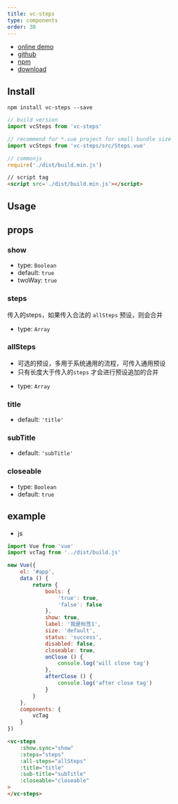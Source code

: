 ```yaml
---
title: vc-steps
type: components 
order: 30
---
```


* [online demo](https://iwaimai-bi-fe.github.io/vc-steps/examples/)
* [github](https://github.com/iwaimai-bi-fe/vc-tag)
* [npm](https://www.npmjs.com/package/vc-tag)
* [download](https://github.com/iwaimai-bi-fe/vc-tag/archive/master.zip)

## Install

``` npm
npm install vc-steps --save
```

``` js
// build version
import vcSteps from 'vc-steps'

// recommend for *.vue project for small bundle size
import vcSteps from 'vc-steps/src/Steps.vue'
```

``` js 
// commonjs
require('./dist/build.min.js')
```

``` html
// script tag
<script src='./dist/build.min.js'></script>
```

## Usage

## props

### show

* type: `Boolean`
* default: `true`
* twoWay: `true`

### steps

传入的steps，如果传入合法的 `allSteps` 预设，则会合并
    
* type: `Array`

### allSteps

- 可选的预设，多用于系统通用的流程，可传入通用预设
- 只有长度大于传入的`steps` 才会进行预设追加的合并

* type: `Array`

### title

* default: `'title'`

### subTitle

* default: `'subTitle'`

### closeable

* type: `Boolean`
* default: `true`

## example

* js

```js
import Vue from 'vue'
import vcTag from '../dist/build.js'

new Vue({
    el: '#app',
    data () {
        return {
            bools: {
                'true': true,
                'false': false
            },
            show: true,
            label: '我是标签1',
            size: 'default',
            status: 'success',
            disabled: false,
            closeable: true,
            onClose () {
                console.log('will close tag')
            },
            afterClose () {
                console.log('after close tag')
            }
        }
    },
    components: {
        vcTag
    }
})
```

```html
<vc-steps
    :show.sync="show"
    :steps="steps"
    :all-steps="allSteps"
    :title="title"
    :sub-title="subTitle"
    :closeable="closeable"
>
</vc-steps>
```

